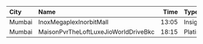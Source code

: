 | City   | Name                                 |  Time | Type     | Price | Capacity | Booked |
| :----- | :----------------------------------- | ----: | :------- | ----: | -------: | -----: |
| Mumbai | InoxMegaplexInorbitMall              | 13:05 | Insignia |  250₹ |       14 |      0 |
| Mumbai | MaisonPvrTheLoftLuxeJioWorldDriveBkc | 18:15 | Platinum |  600₹ |       33 |     26 |